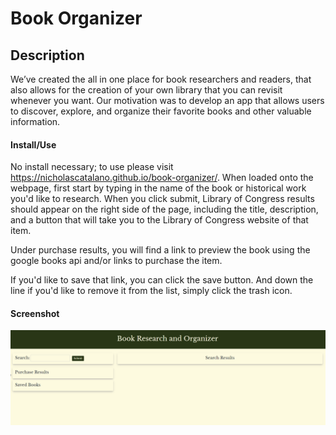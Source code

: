 # Book Organizer

## Description

We’ve created the all in one place for book researchers and readers, that also allows for the creation of your own library that you can revisit whenever you want. Our motivation was to develop an app that allows users to discover, explore, and organize their favorite books and other valuable information.

#### Install/Use

No install necessary; to use please visit https://nicholascatalano.github.io/book-organizer/. When loaded onto the webpage, first start by typing in the name of the book or historical work you'd like to research. When you click submit, Library of Congress results should appear on the right side of the page, including the title, description, and a button that will take you to the Library of Congress website of that item.

Under purchase results, you will find a link to preview the book using the google books api and/or links to purchase the item.

If you'd like to save that link, you can click the save button. And down the line if you'd like to remove it from the list, simply click the trash icon.

#### Screenshot

![Screenshot of webpage](/images/screenshot.png)
